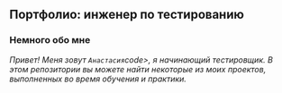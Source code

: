 <h2>Портфолио: инженер по тестированию</h2>

<h3>Немного обо мне</h3>
<em>Привет! Меня зовут <code>Анастасия</code>code>, я начинающий тестировщик.
В этом репозитории вы можете найти некоторые из моих проектов, выполненных во время обучения и практики.</em>
